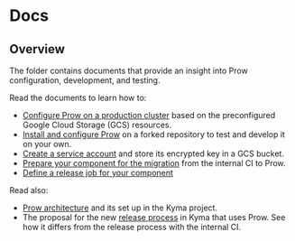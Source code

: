 # Docs

## Overview

The folder contains documents that provide an insight into Prow configuration, development, and testing.

<!-- Update the list each time you modify the document structure in this folder. -->

Read the documents to learn how to:

- [Configure Prow on a production cluster](./production-cluster-configuration.md) based on the preconfigured Google Cloud Storage (GCS) resources.
- [Install and configure Prow](./prow-installation-on-forks.md) on a forked repository to test and develop it on your own.
- [Create a service account](./prow-secrets-management.md) and store its encrypted key in a GCS bucket.
- [Prepare your component for the migration](./migration-guide.md) from the internal CI to Prow.
- [Define a release job for your component](./migration-guide-release.md)

 Read also:
 - [Prow architecture](./prow-architecture.md) and its set up in the Kyma project.
 - The proposal for the new [release process](./kyma-release-process.md) in Kyma that uses Prow. See how it differs from the release process with the internal CI.
